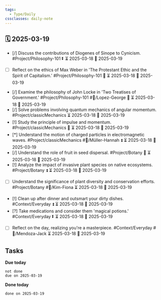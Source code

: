 ```yaml
---
tags:
  - Type/Daily
cssclasses: daily-note
---
```


## 🗓️ 2025-03-19

- [/] Discuss the contributions of Diogenes of Sinope to Cynicism. #Project/Philosophy-101 ⏬ ⏳ 2025-03-18 📅 2025-03-19
- [ ] Reflect on the ethics of Max Weber in 'The Protestant Ethic and the Spirit of Capitalism.' #Project/Philosophy-101 🔺 ⏳ 2025-03-18 📅 2025-03-19
- [/] Examine the philosophy of John Locke in 'Two Treatises of Government.' #Project/Philosophy-101 #👤/Lopez-George 🔺 ⏳ 2025-03-18 📅 2025-03-19
- [/] Solve problems involving quantum mechanics of angular momentum. #Project/classicMechanics ⏳ 2025-03-18 📅 2025-03-19
- [!] Study the principle of impulse and momentum. #Project/classicMechanics 🔺 ⏳ 2025-03-18 📅 2025-03-19
- [*] Understand the motion of charged particles in electromagnetic waves. #Project/classicMechanics #👤/Müller-Hannah ⏫ ⏳ 2025-03-18 📅 2025-03-19
- [/] Understand the role of fruit in seed dispersal. #Project/Botany 🔼 ⏳ 2025-03-18 📅 2025-03-19
- [!] Analyze the impact of invasive plant species on native ecosystems. #Project/Botany ⏫ ⏳ 2025-03-18 📅 2025-03-19
- [ ] Understand the significance of plant diversity and conservation efforts. #Project/Botany #👤/Kim-Fiona ⏳ 2025-03-18 📅 2025-03-19
- [!] Clean up after dinner and outsmart your dirty dishes. #Context/Everyday ⏫ ⏳ 2025-03-18 📅 2025-03-19
- [?] Take medications and consider them 'magical potions.' #Context/Everyday ⏬ ⏳ 2025-03-18 📅 2025-03-19
- [ ] Reflect on the day, realizing you're a masterpiece. #Context/Everyday #👤/Mendoza-Jack ⏳ 2025-03-18 📅 2025-03-19

## Tasks

**Due today**

```tasks
not done
due on 2025-03-19
```

**Done today**

```tasks
done on 2025-03-19
```
            